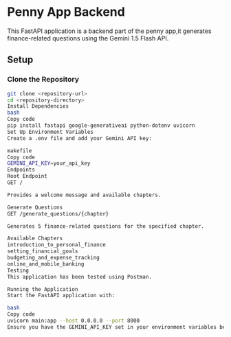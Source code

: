 # Penny App Backend

This FastAPI application is a backend part of the penny app,it generates finance-related questions using the Gemini 1.5 Flash API.

## Setup

### Clone the Repository

```bash
git clone <repository-url>
cd <repository-directory>
Install Dependencies
bash
Copy code
pip install fastapi google-generativeai python-dotenv uvicorn
Set Up Environment Variables
Create a .env file and add your Gemini API key:

makefile
Copy code
GEMINI_API_KEY=your_api_key
Endpoints
Root Endpoint
GET /

Provides a welcome message and available chapters.

Generate Questions
GET /generate_questions/{chapter}

Generates 5 finance-related questions for the specified chapter.

Available Chapters
introduction_to_personal_finance
setting_financial_goals
budgeting_and_expense_tracking
online_and_mobile_banking
Testing
This application has been tested using Postman.

Running the Application
Start the FastAPI application with:

bash
Copy code
uvicorn main:app --host 0.0.0.0 --port 8000
Ensure you have the GEMINI_API_KEY set in your environment variables before running the app.
